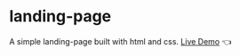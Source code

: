 # landing-page
A simple landing-page built with html and css.
[Live Demo](https://chicco4.github.io/landing-page/) :point_left:
